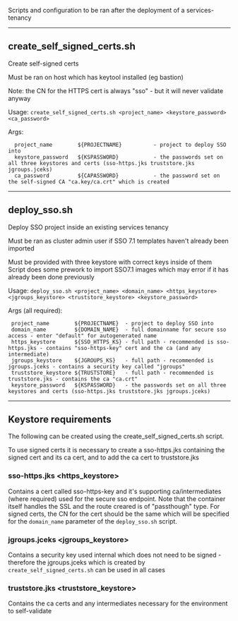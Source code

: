 Scripts and configuration to be ran after the deployment of a services-tenancy

---
## create_self_signed_certs.sh

Create self-signed certs
 
Must be ran on host which has keytool installed (eg bastion) 

Note: the CN for the HTTPS cert is always "sso" - but it will never validate anyway

Usage:
	`create_self_signed_certs.sh <project_name> <keystore_password> <ca_password>`


Args: 
```
  project_name        ${PROJECTNAME}          - project to deploy SSO into
  keystore_password   ${KSPASSWORD}           - the passwords set on all three keystores and certs (sso-https.jks truststore.jks jgroups.jceks)
  ca_password         ${CAPASSWORD}           - the password set on the self-signed CA "ca.key/ca.crt" which is created 
```


---
## deploy_sso.sh

Deploy SSO project inside an existing services tenancy

Must be ran as cluster admin user if SSO 7.1 templates haven't already been imported

Must be provided with three keystore with correct keys inside of them
Script does some prework to import SSO7.1 images which may error if it has already been done previously

Usage:
	`deploy_sso.sh <project_name> <domain_name> <https_keystore> <jgroups_keystore> <truststore_keystore> <keystore_password>`


Args (all required):
``` 
 project_name        ${PROJECTNAME}  - project to deploy SSO into
 domain_name         ${DOMAIN_NAME}  - full domainname for secure sso access - enter "default" for autogenerated name
 https_keystore      ${SSO_HTTPS_KS} - full path - recommended is sso-https.jks - contains "sso-https-key" cert and the ca (and any intermediate)
 jgroups_keystore    ${JGROUPS_KS}   - full path - recommended is jgroups.jceks - contains a security key called "jgroups"
 truststore_keystore ${TRUSTSTORE}   - full path - recommended is truststore.jks - contains the ca "ca.crt"
 keystore_password   ${KSPASSWORD}   - the passwords set on all three keystores and certs (sso-https.jks truststore.jks jgroups.jceks)
```
---
## Keystore requirements

The following can be created using the create_self_signed_certs.sh script.

To use signed certs it is necessary to create a sso-https.jks containing the signed cert and its ca cert, and to add the ca cert to truststore.jks

### sso-https.jks <https_keystore>
Contains a cert called sso-https-key and it's supporting ca/intermediates (where required) used for the secure sso endpoint. Note that the container itself handles the SSL and the route creared is of "passthough" type. For signed certs, the CN for the cert should be the same which will be specified for the `domain_name` parameter of the `deploy_sso.sh` script.

### jgroups.jceks <jgroups_keystore>
Contains a security key used internal which does not need to be signed - therefore the jgroups.jceks which is created by `create_self_signed_certs.sh` can be used in all cases

### truststore.jks <truststore_keystore>
Contains the ca certs and any intermediates necessary for the environment to self-validate
